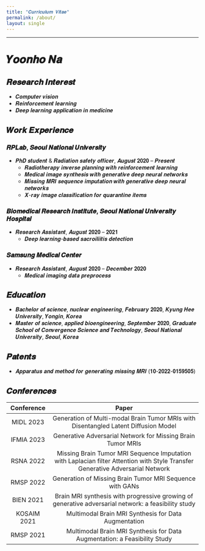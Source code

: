 ```yaml
---
title: "𝑪𝒖𝒓𝒓𝒊𝒄𝒖𝒍𝒖𝒎 𝑽𝒊𝒕𝒂𝒆"
permalink: /about/
layout: single
---
```

---
# 𝒀𝒐𝒐𝒏𝒉𝒐 𝑵𝒂
## 𝑹𝒆𝒔𝒆𝒂𝒓𝒄𝒉 𝑰𝒏𝒕𝒆𝒓𝒆𝒔𝒕
- 𝑪𝒐𝒎𝒑𝒖𝒕𝒆𝒓 𝒗𝒊𝒔𝒊𝒐𝒏
- 𝑹𝒆𝒊𝒏𝒇𝒐𝒓𝒄𝒆𝒎𝒆𝒏𝒕 𝒍𝒆𝒂𝒓𝒏𝒊𝒏𝒈
- 𝑫𝒆𝒆𝒑 𝒍𝒆𝒂𝒓𝒏𝒊𝒏𝒈 𝒂𝒑𝒑𝒍𝒊𝒄𝒂𝒕𝒊𝒐𝒏 𝒊𝒏 𝒎𝒆𝒅𝒊𝒄𝒊𝒏𝒆

## 𝑾𝒐𝒓𝒌 𝑬𝒙𝒑𝒆𝒓𝒊𝒆𝒏𝒄𝒆
### 𝑹𝑷𝑳𝒂𝒃, 𝑺𝒆𝒐𝒖𝒍 𝑵𝒂𝒕𝒊𝒐𝒏𝒂𝒍 𝑼𝒏𝒊𝒗𝒆𝒓𝒔𝒊𝒕𝒚
- 𝑷𝒉𝑫 𝒔𝒕𝒖𝒅𝒆𝒏𝒕 & 𝑹𝒂𝒅𝒊𝒂𝒕𝒊𝒐𝒏 𝒔𝒂𝒇𝒆𝒕𝒚 𝒐𝒇𝒇𝒊𝒄𝒆𝒓, 𝑨𝒖𝒈𝒖𝒔𝒕 𝟐𝟎𝟐𝟎 – 𝑷𝒓𝒆𝒔𝒆𝒏𝒕
  - 𝑹𝒂𝒅𝒊𝒐𝒕𝒉𝒆𝒓𝒂𝒑𝒚 𝒊𝒏𝒗𝒆𝒓𝒔𝒆 𝒑𝒍𝒂𝒏𝒏𝒊𝒏𝒈 𝒘𝒊𝒕𝒉 𝒓𝒆𝒊𝒏𝒇𝒐𝒓𝒄𝒆𝒎𝒆𝒏𝒕 𝒍𝒆𝒂𝒓𝒏𝒊𝒏𝒈
  -	𝑴𝒆𝒅𝒊𝒄𝒂𝒍 𝒊𝒎𝒂𝒈𝒆 𝒔𝒚𝒏𝒕𝒉𝒆𝒔𝒊𝒔 𝒘𝒊𝒕𝒉 𝒈𝒆𝒏𝒆𝒓𝒂𝒕𝒊𝒗𝒆 𝒅𝒆𝒆𝒑 𝒏𝒆𝒖𝒓𝒂𝒍 𝒏𝒆𝒕𝒘𝒐𝒓𝒌𝒔
  -	𝑴𝒊𝒔𝒔𝒊𝒏𝒈 𝑴𝑹𝑰 𝒔𝒆𝒒𝒖𝒆𝒏𝒄𝒆 𝒊𝒎𝒑𝒖𝒕𝒂𝒕𝒊𝒐𝒏 𝒘𝒊𝒕𝒉 𝒈𝒆𝒏𝒆𝒓𝒂𝒕𝒊𝒗𝒆 𝒅𝒆𝒆𝒑 𝒏𝒆𝒖𝒓𝒂𝒍 𝒏𝒆𝒕𝒘𝒐𝒓𝒌𝒔
  -	𝑿-𝒓𝒂𝒚 𝒊𝒎𝒂𝒈𝒆 𝒄𝒍𝒂𝒔𝒔𝒊𝒇𝒊𝒄𝒂𝒕𝒊𝒐𝒏 𝒇𝒐𝒓 𝒒𝒖𝒂𝒓𝒂𝒏𝒕𝒊𝒏𝒆 𝒊𝒕𝒆𝒎𝒔

### 𝑩𝒊𝒐𝒎𝒆𝒅𝒊𝒄𝒂𝒍 𝑹𝒆𝒔𝒆𝒂𝒓𝒄𝒉 𝑰𝒏𝒔𝒕𝒊𝒕𝒖𝒕𝒆, 𝑺𝒆𝒐𝒖𝒍 𝑵𝒂𝒕𝒊𝒐𝒏𝒂𝒍 𝑼𝒏𝒊𝒗𝒆𝒓𝒔𝒊𝒕𝒚 𝑯𝒐𝒔𝒑𝒊𝒕𝒂𝒍
- 𝑹𝒆𝒔𝒆𝒂𝒓𝒄𝒉 𝑨𝒔𝒔𝒊𝒔𝒕𝒂𝒏𝒕, 𝑨𝒖𝒈𝒖𝒔𝒕 𝟐𝟎𝟐𝟎 – 𝟐𝟎𝟐𝟏
  - 𝑫𝒆𝒆𝒑 𝒍𝒆𝒂𝒓𝒏𝒊𝒏𝒈-𝒃𝒂𝒔𝒆𝒅 𝒔𝒂𝒄𝒓𝒐𝒊𝒍𝒊𝒊𝒕𝒊𝒔 𝒅𝒆𝒕𝒆𝒄𝒕𝒊𝒐𝒏

### 𝑺𝒂𝒎𝒔𝒖𝒏𝒈 𝑴𝒆𝒅𝒊𝒄𝒂𝒍 𝑪𝒆𝒏𝒕𝒆𝒓
- 𝑹𝒆𝒔𝒆𝒂𝒓𝒄𝒉 𝑨𝒔𝒔𝒊𝒔𝒕𝒂𝒏𝒕, 𝑨𝒖𝒈𝒖𝒔𝒕 𝟐𝟎𝟐𝟎 – 𝑫𝒆𝒄𝒆𝒎𝒃𝒆𝒓 𝟐𝟎𝟐𝟎
  - 𝑴𝒆𝒅𝒊𝒄𝒂𝒍 𝒊𝒎𝒂𝒈𝒊𝒏𝒈 𝒅𝒂𝒕𝒂 𝒑𝒓𝒆𝒑𝒓𝒐𝒄𝒆𝒔𝒔

## 𝑬𝒅𝒖𝒄𝒂𝒕𝒊𝒐𝒏
- 𝑩𝒂𝒄𝒉𝒆𝒍𝒐𝒓 𝒐𝒇 𝒔𝒄𝒊𝒆𝒏𝒄𝒆, 𝒏𝒖𝒄𝒍𝒆𝒂𝒓 𝒆𝒏𝒈𝒊𝒏𝒆𝒆𝒓𝒊𝒏𝒈, 𝑭𝒆𝒃𝒓𝒖𝒂𝒓𝒚 𝟐𝟎𝟐𝟎, 𝑲𝒚𝒖𝒏𝒈 𝑯𝒆𝒆 𝑼𝒏𝒊𝒗𝒆𝒓𝒔𝒊𝒕𝒚, 𝒀𝒐𝒏𝒈𝒊𝒏, 𝑲𝒐𝒓𝒆𝒂
- 𝑴𝒂𝒔𝒕𝒆𝒓 𝒐𝒇 𝒔𝒄𝒊𝒆𝒏𝒄𝒆, 𝒂𝒑𝒑𝒍𝒊𝒆𝒅 𝒃𝒊𝒐𝒆𝒏𝒈𝒊𝒏𝒆𝒆𝒓𝒊𝒏𝒈, 𝑺𝒆𝒑𝒕𝒆𝒎𝒃𝒆𝒓 𝟐𝟎𝟐𝟎, 𝑮𝒓𝒂𝒅𝒖𝒂𝒕𝒆 𝑺𝒄𝒉𝒐𝒐𝒍 𝒐𝒇 𝑪𝒐𝒏𝒗𝒆𝒓𝒈𝒆𝒏𝒄𝒆 𝑺𝒄𝒊𝒆𝒏𝒄𝒆 𝒂𝒏𝒅 𝑻𝒆𝒄𝒉𝒏𝒐𝒍𝒐𝒈𝒚, 𝑺𝒆𝒐𝒖𝒍 𝑵𝒂𝒕𝒊𝒐𝒏𝒂𝒍 𝑼𝒏𝒊𝒗𝒆𝒓𝒔𝒊𝒕𝒚, 𝑺𝒆𝒐𝒖𝒍, 𝑲𝒐𝒓𝒆𝒂

## 𝑷𝒂𝒕𝒆𝒏𝒕𝒔
- 𝑨𝒑𝒑𝒂𝒓𝒂𝒕𝒖𝒔 𝒂𝒏𝒅 𝒎𝒆𝒕𝒉𝒐𝒅 𝒇𝒐𝒓 𝒈𝒆𝒏𝒆𝒓𝒂𝒕𝒊𝒏𝒈 𝒎𝒊𝒔𝒔𝒊𝒏𝒈 𝑴𝑹𝑰 (𝟏𝟎-𝟐𝟎𝟐𝟐-𝟎𝟏𝟓𝟗𝟓𝟎𝟓)

## 𝑪𝒐𝒏𝒇𝒆𝒓𝒆𝒏𝒄𝒆𝒔

| Conference | Paper |
|:----------:|:----------------------------------------------------------------:|
| MIDL 2023 | Generation of Multi-modal Brain Tumor MRIs with Disentangled Latent Diffusion Model |
| IFMIA 2023 | Generative Adversarial Network for Missing Brain Tumor MRIs |
| RSNA 2022 | Missing Brain Tumor MRI Sequence Imputation with Laplacian filter Attention with Style Transfer Generative Adversarial Network |
| RMSP 2022 | Generation of Missing Brain Tumor MRI Sequence with GANs |
| BIEN 2021 | Brain MRI synthesis with progressive growing of generative adversarial network: a feasibility study |
| KOSAIM 2021 | Multimodal Brain MRI Synthesis for Data Augmentation |
| RMSP 2021 | Multimodal Brain MRI Synthesis for Data Augmentation: a Feasibility Study |
